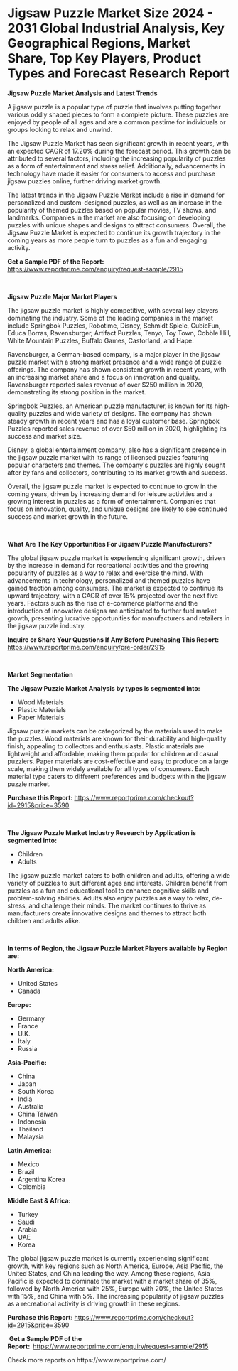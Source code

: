 <p><h1>Jigsaw Puzzle Market Size 2024 - 2031 Global Industrial Analysis, Key Geographical Regions, Market Share, Top Key Players, Product Types and Forecast Research Report</h1></p><p><strong>Jigsaw Puzzle Market Analysis and Latest Trends</strong></p>
<p><p>A jigsaw puzzle is a popular type of puzzle that involves putting together various oddly shaped pieces to form a complete picture. These puzzles are enjoyed by people of all ages and are a common pastime for individuals or groups looking to relax and unwind.</p><p>The Jigsaw Puzzle Market has seen significant growth in recent years, with an expected CAGR of 17.20% during the forecast period. This growth can be attributed to several factors, including the increasing popularity of puzzles as a form of entertainment and stress relief. Additionally, advancements in technology have made it easier for consumers to access and purchase jigsaw puzzles online, further driving market growth.</p><p>The latest trends in the Jigsaw Puzzle Market include a rise in demand for personalized and custom-designed puzzles, as well as an increase in the popularity of themed puzzles based on popular movies, TV shows, and landmarks. Companies in the market are also focusing on developing puzzles with unique shapes and designs to attract consumers. Overall, the Jigsaw Puzzle Market is expected to continue its growth trajectory in the coming years as more people turn to puzzles as a fun and engaging activity.</p></p>
<p><strong>Get a Sample PDF of the Report:&nbsp;</strong> <a href="https://www.reportprime.com/enquiry/request-sample/2915">https://www.reportprime.com/enquiry/request-sample/2915</a></p>
<p>&nbsp;</p>
<p><strong>Jigsaw Puzzle Major Market Players</strong></p>
<p><p>The jigsaw puzzle market is highly competitive, with several key players dominating the industry. Some of the leading companies in the market include Springbok Puzzles, Robotime, Disney, Schmidt Spiele, CubicFun, Educa Borras, Ravensburger, Artifact Puzzles, Tenyo, Toy Town, Cobble Hill, White Mountain Puzzles, Buffalo Games, Castorland, and Hape.</p><p>Ravensburger, a German-based company, is a major player in the jigsaw puzzle market with a strong market presence and a wide range of puzzle offerings. The company has shown consistent growth in recent years, with an increasing market share and a focus on innovation and quality. Ravensburger reported sales revenue of over $250 million in 2020, demonstrating its strong position in the market.</p><p>Springbok Puzzles, an American puzzle manufacturer, is known for its high-quality puzzles and wide variety of designs. The company has shown steady growth in recent years and has a loyal customer base. Springbok Puzzles reported sales revenue of over $50 million in 2020, highlighting its success and market size.</p><p>Disney, a global entertainment company, also has a significant presence in the jigsaw puzzle market with its range of licensed puzzles featuring popular characters and themes. The company's puzzles are highly sought after by fans and collectors, contributing to its market growth and success.</p><p>Overall, the jigsaw puzzle market is expected to continue to grow in the coming years, driven by increasing demand for leisure activities and a growing interest in puzzles as a form of entertainment. Companies that focus on innovation, quality, and unique designs are likely to see continued success and market growth in the future.</p></p>
<p>&nbsp;</p>
<p><strong>What Are The Key Opportunities For Jigsaw Puzzle Manufacturers?</strong></p>
<p><p>The global jigsaw puzzle market is experiencing significant growth, driven by the increase in demand for recreational activities and the growing popularity of puzzles as a way to relax and exercise the mind. With advancements in technology, personalized and themed puzzles have gained traction among consumers. The market is expected to continue its upward trajectory, with a CAGR of over 15% projected over the next five years. Factors such as the rise of e-commerce platforms and the introduction of innovative designs are anticipated to further fuel market growth, presenting lucrative opportunities for manufacturers and retailers in the jigsaw puzzle industry.</p></p>
<p><strong>Inquire or Share Your Questions If Any Before Purchasing This Report:</strong> <a href="https://www.reportprime.com/enquiry/pre-order/2915">https://www.reportprime.com/enquiry/pre-order/2915</a></p>
<p>&nbsp;</p>
<p><strong>Market Segmentation</strong></p>
<p><strong>The Jigsaw Puzzle Market Analysis by types is segmented into:</strong></p>
<p><ul><li>Wood Materials</li><li>Plastic Materials</li><li>Paper Materials</li></ul></p>
<p><p>Jigsaw puzzle markets can be categorized by the materials used to make the puzzles. Wood materials are known for their durability and high-quality finish, appealing to collectors and enthusiasts. Plastic materials are lightweight and affordable, making them popular for children and casual puzzlers. Paper materials are cost-effective and easy to produce on a large scale, making them widely available for all types of consumers. Each material type caters to different preferences and budgets within the jigsaw puzzle market.</p></p>
<p><strong>Purchase this Report:&nbsp;</strong><a href="https://www.reportprime.com/checkout?id=2915&price=3590">https://www.reportprime.com/checkout?id=2915&price=3590</a></p>
<p>&nbsp;</p>
<p><strong>The Jigsaw Puzzle Market Industry Research by Application is segmented into:</strong></p>
<p><ul><li>Children</li><li>Adults</li></ul></p>
<p><p>The jigsaw puzzle market caters to both children and adults, offering a wide variety of puzzles to suit different ages and interests. Children benefit from puzzles as a fun and educational tool to enhance cognitive skills and problem-solving abilities. Adults also enjoy puzzles as a way to relax, de-stress, and challenge their minds. The market continues to thrive as manufacturers create innovative designs and themes to attract both children and adults alike.</p></p>
<p>&nbsp;</p>
<p><strong>In terms of Region, the Jigsaw Puzzle Market Players available by Region are:</strong></p>
<p>
    <p> <strong> North America: </strong>
        <ul>
            <li>United States</li>
            <li>Canada</li>
        </ul>
        </p> 
    <p> <strong> Europe: </strong>
        <ul>
            <li>Germany</li>
            <li>France</li>
            <li>U.K.</li>
            <li>Italy</li>
            <li>Russia</li>
        </ul>
        </p> 
    <p> <strong> Asia-Pacific: </strong>
        <ul>
            <li>China</li>
            <li>Japan</li>
            <li>South Korea</li>
            <li>India</li>
            <li>Australia</li>
            <li>China Taiwan</li>
            <li>Indonesia</li>
            <li>Thailand</li>
            <li>Malaysia</li>
        </ul>
        </p> 
    <p> <strong> Latin America: </strong>
        <ul>
            <li>Mexico</li>
            <li>Brazil</li>
            <li>Argentina Korea</li>
            <li>Colombia</li>
        </ul>
        </p> 
    <p> <strong> Middle East & Africa: </strong>
        <ul>
            <li>Turkey</li>
            <li>Saudi</li>
            <li>Arabia</li>
            <li>UAE</li>
            <li>Korea</li>
        </ul>
    </p>
    </p>
<p><p>The global jigsaw puzzle market is currently experiencing significant growth, with key regions such as North America, Europe, Asia Pacific, the United States, and China leading the way. Among these regions, Asia Pacific is expected to dominate the market with a market share of 35%, followed by North America with 25%, Europe with 20%, the United States with 15%, and China with 5%. The increasing popularity of jigsaw puzzles as a recreational activity is driving growth in these regions.</p></p>
<p><strong>Purchase this Report: </strong><a href="https://www.reportprime.com/checkout?id=2915&price=3590">https://www.reportprime.com/checkout?id=2915&price=3590</a></p>
<p>&nbsp;<strong>Get a Sample PDF of the Report:&nbsp;&nbsp;</strong><a href="https://www.reportprime.com/enquiry/request-sample/2915">https://www.reportprime.com/enquiry/request-sample/2915</a></p>
<p><strong></strong></p>
<p>Check more reports on https://www.reportprime.com/</p>